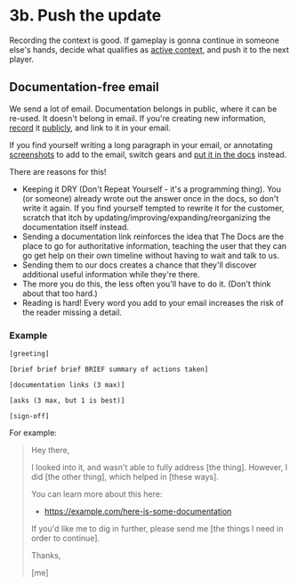 # 3b. Push the update

Recording the context is good. If gameplay is gonna continue in someone else's hands, decide what qualifies as [active context](../1-load.md#active-context), and push it to the next player.

## Documentation-free email

We send a lot of email. Documentation belongs in public, where it can be re-used. It doesn't belong in email. If you're creating new information, [record](3a-record.md) it [publicly](../../publishing.md), and link to it in your email.

If you find yourself writing a long paragraph in your email, or annotating [screenshots](../../technical/screenshots.md) to add to the email, switch gears and [put it in the docs](3a-record.md) instead.

There are reasons for this!

* Keeping it DRY (Don't Repeat Yourself - it's a programming thing). You (or someone) already wrote out the answer once in the docs, so don't write it again. If you find yourself tempted to rewrite it for the customer, scratch that itch by updating/improving/expanding/reorganizing the documentation itself instead.
* Sending a documentation link reinforces the idea that The Docs are the place to go for authoritative information, teaching the user that they can go get help on their own timeline without having to wait and talk to us.
* Sending them to our docs creates a chance that they'll discover additional useful information while they're there.
* The more you do this, the less often you'll have to do it. (Don't think about that too hard.)
* Reading is hard! Every word you add to your email increases the risk of the reader missing a detail.

### Example

```
[greeting]

[brief brief brief BRIEF summary of actions taken]

[documentation links (3 max)]

[asks (3 max, but 1 is best)]

[sign-off]
```

For example:

> Hey there,
>
> I looked into it, and wasn't able to fully address \[the thing]. However, I did \[the other thing], which helped in \[these ways].
>
> You can learn more about this here:
>
> * https://example.com/here-is-some-documentation
>
> If you'd like me to dig in further, please send me \[the things I need in order to continue].
>
> Thanks,
>
> \[me]
